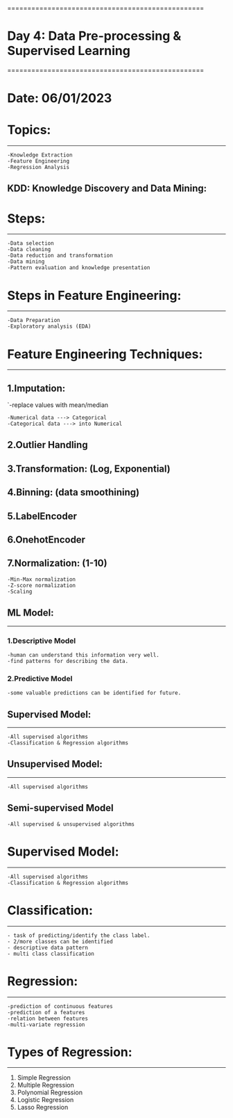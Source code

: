 =================================================
# Day 4: Data Pre-processing & Supervised Learning
=================================================
# Date: 06/01/2023
# Topics:
------------------
	-Knowledge Extraction
	-Feature Engineering
	-Regression Analysis


## KDD: Knowledge Discovery and Data Mining:

# Steps:
  ------
	-Data selection
	-Data cleaning
	-Data reduction and transformation
	-Data mining
	-Pattern evaluation and knowledge presentation
	
# Steps in Feature Engineering:
-------------------------------
	-Data Preparation
	-Exploratory analysis (EDA)
	
# Feature Engineering Techniques:
--------------------------------
## 1.Imputation:
`-replace values with mean/median

	-Numerical data ---> Categorical
	-Categorical data ---> into Numerical

## 2.Outlier Handling

## 3.Transformation: (Log, Exponential)

## 4.Binning: (data smoothining)

## 5.LabelEncoder

## 6.OnehotEncoder

## 7.Normalization: (1-10)
	-Min-Max normalization
	-Z-score normalization
	-Scaling
	

## ML Model:
-----------
### 1.Descriptive Model
	-human can understand this information very well.
	-find patterns for describing the data.

### 2.Predictive Model
	-some valuable predictions can be identified for future.
	
	
## Supervised Model:
------------------
	-All supervised algorithms
	-Classification & Regression algorithms
	
## Unsupervised Model:
---------------------
	-All supervised algorithms
	
## Semi-supervised Model
	-All supervised & unsupervised algorithms



# Supervised Model:
------------------
	-All supervised algorithms
	-Classification & Regression algorithms

# Classification:
----------------
	- task of predicting/identify the class label.
	- 2/more classes can be identified
	- descriptive data pattern
	- multi class classification
	
# Regression:
------------
	-prediction of continuous features
	-prediction of a features
	-relation between features
	-multi-variate regression


# Types of Regression:
----------------------

1. Simple Regression
2. Multiple Regression
3. Polynomial Regression
4. Logistic Regression
5. Lasso Regression
